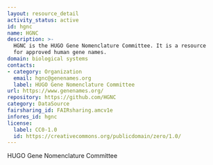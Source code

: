 ```yaml
---
layout: resource_detail
activity_status: active
id: hgnc
name: HGNC
description: >-
  HGNC is the HUGO Gene Nomenclature Committee. It is a resource
  for approved human gene names.
domain: biological systems
contacts:
- category: Organization
  email: hgnc@genenames.org
  label: HUGO Gene Nomenclature Committee
url: https://www.genenames.org/
repository: https://github.com/HGNC
category: DataSource
fairsharing_id: FAIRsharing.amcv1e
infores_id: hgnc
license:
  label: CC0-1.0
  id: https://creativecommons.org/publicdomain/zero/1.0/
---
```


HUGO Gene Nomenclature Committee
